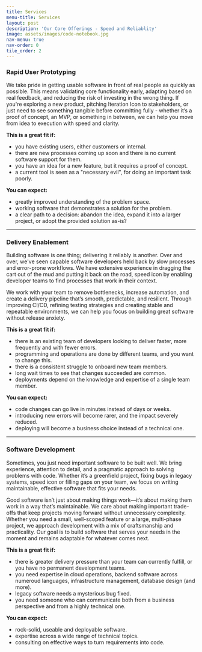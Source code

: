 ```yaml
---
title: Services
menu-title: Services
layout: post
description: 'Our Core Offerings - Speed and Reliablity'
image: assets/images/code-notebook.jpg
nav-menu: true
nav-order: 0
tile_order: 2
---
```


### Rapid User Prototyping

We take pride in getting usable software in front of real people as quickly as
possible. This means validating core functionality early, adapting based on real
feedback, and reducing the risk of investing in the wrong thing. If you're
exploring a new product, pitching 
<span class="right icon alt giant fa-solid fa-code-compare"><span class="label">Iteration Icon</span></span>
to stakeholders, or just need to see something tangible before committing fully -
whether it’s a proof of concept, an MVP, or something in between, we can help 
you move from idea to execution with speed and clarity.

**This is a great fit if:**
- you have existing users, either customers or internal.
- there are new processes coming up soon and there is no current software support for them.
- you have an idea for a new feature, but it requires a proof of concept.
- a current tool is seen as a "necessary evil", for doing an important task poorly.

**You can expect:**
- greatly improved understanding of the problem space.
- working software that demonstrates a solution for the problem.
- a clear path to a decision: abandon the idea, expand it into a larger project,
  or adopt the provided solution as-is?

---

### Delivery Enablement

Building software is one thing; delivering it reliably is another. Over and over,
we've seen capable software developers held back by slow processes and error-prone
workflows. We have extensive experience in dragging the cart out of the mud and 
putting it back on the road,
<span class="left icon alt giant fa-solid fa-map-location-dot"><span class="label">speed icon</span></span>
by enabling developer teams to find processes that work in their context.

We work with your team to remove bottlenecks, increase automation, and create a
delivery pipeline that’s smooth, predictable, and resilient. Through improving
CI/CD, refining testing strategies and creating stable and repeatable environments,
we can help you focus on building great software without release anxiety.

**This is a great fit if:**
- there is an existing team of developers looking to deliver faster, more frequently and with fewer errors.
- programming and operations are done by different teams, and you want to change this.
- there is a consistent struggle to onboard new team members.
- long wait times to see that changes succeeded are common.
- deployments depend on the knowledge and expertise of a single team member.

**You can expect:**
- code changes can go live in minutes instead of days or weeks.
- introducing new errors will become rarer, and the impact severely reduced.
- deploying will become a business choice instead of a technical one.

---

### Software Development

Sometimes, you just need important software to be built well. We bring experience,
attention to detail, and a pragmatic approach to solving problems with code. 
Whether it’s a greenfield project, fixing bugs in legacy systems, 
<span class="right icon alt giant fa-solid fa-hexagon-nodes"><span class="label">speed icon</span></span>
or filling gaps on your team, we focus on writing maintainable,
effective software that fits your needs.

Good software isn’t just about making things work—it’s about making them work in
a way that’s maintainable. We care about making important trade-offs that keep
projects moving forward without unnecessary complexity. Whether you need a small,
well-scoped feature or a large, multi-phase project, we approach development with
a mix of craftsmanship and practicality. Our goal is to build software that serves
your needs in the moment and remains adaptable for whatever comes next.

**This is a great fit if:**
- there is greater delivery pressure than your team can currently fulfill, or you have no permanent development teams.
- you need expertise in cloud operations, backend software across numeroud languages, infrastructure management, database design (and more).
- legacy software needs a mysterious bug fixed.
- you need someone who can communicate both from a business perspective and from a highly technical one.

**You can expect:**
- rock-solid, useable and deployable software.
- expertise across a wide range of technical topics.
- consulting on effective ways to turn requirements into code.
